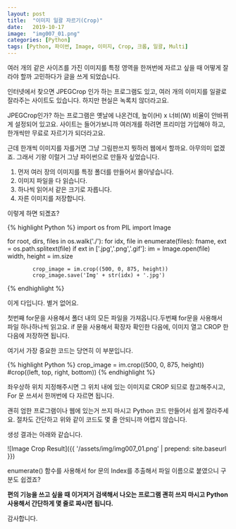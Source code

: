 ```yaml
---
layout: post
title:  "이미지 일괄 자르기(Crop)"
date:   2019-10-17
image:  "img007_01.png"
categories: [Python]
tags: [Python, 파이썬, Image, 이미지, Crop, 크롭, 일괄, Multi]
---
```


여러 개의 같은 사이즈를 가진 이미지를 특정 영역을 한꺼번에 자르고 싶을 때 어떻게 잘라야 할까 고민하다가 글을 쓰게 되었습니다.

 

인터넷에서 찾으면 JPEGCrop 인가 하는 프로그램도 있고, 여러 개의 이미지를 일괄로 잘라주는 사이트도 있습니다. 하지만 현실은 녹록치 않더라고요.

 

JPEGCrop인가? 하는 프로그램은 옛날에 나온건데, 높이(H) x 너비(W) 비율이 안바뀌게 설정되어 있고요. 사이트는 들어가보니까 여러개를 하려면 프리미엄 가입해야 하고, 한개씩만 무료로 자르기가 되더라고요.

 

근데 한개씩 이미지를 자를거면 그냥 그림판쓰지 뭣하러 웹에서 할까요. 아무의미 없겠죠. 그래서 기왕 이럴거 그냥 파이썬으로 만들자 싶었습니다.

 

1. 먼저 여러 장의 이미지를 특정 폴더를 만들어서 몰아넣습니다.
2. 이미지 파일을 다 읽습니다.
3. 하나씩 읽어서 같은 크기로 자릅니다.
4. 자른 이미지를 저장합니다.

 

이렇게 하면 되곘죠?

 
{% highlight Python %}
import os
from PIL import Image

for root, dirs, files in os.walk('./'):
    for idx, file in enumerate(files):
        fname, ext = os.path.splitext(file)
        if ext in ['.jpg','.png','.gif']:
            im = Image.open(file)
            width, height = im.size
            
            crop_image = im.crop((500, 0, 875, height))
            crop_image.save('Img' + str(idx) + '.jpg')            
{% endhighlight %}

이게 다입니다. 별거 없어요.

 

첫번째 for문을 사용해서 폴더 내의 모든 파일을 가져옵니다.두번째 for문을 사용해서 파일 하나하나씩 읽고요. if 문을 사용해서 확장자 확인한 다음에, 이미지 열고 CROP 한 다음에 저장하면 됩니다.

 

여기서 가장 중요한 코드는 당연히 이 부분입니다.

 
{% highlight Python %}
crop_image = im.crop((500, 0, 875, height))
#crop((left, top, right, bottom))
{% endhighlight %}

좌우상하 위치 지정해주시면 그 위치 내에 있는 이미지로 CROP 되므로 참고해주시고, For 문 쓰셔서 한꺼번에 다 자르면 됩니다.

 

괜히 엄한 프로그램이나 웹에 있는거 쓰지 마시고 Python 코드 만들어서 쉽게 잘라주세요. 절차도 간단하고 위와 같이 코드도 몇 줄 안되니까 어렵지 않습니다.

 

생성 결과는 아래와 같습니다.

 
![Image Crop Result]({{ '/assets/img/img007_01.png' | prepend: site.baseurl }})


enumerate() 함수를 사용해서 for 문의 Index를 추출해서 파일 이름으로 붙였으니 구분도 쉽겠죠?

 

**편의 기능을 쓰고 싶을 때 이거저거 검색해서 나오는 프로그램 괜히 쓰지 마시고 Python 사용해서 간단하게 몇 줄로 짜시면 됩니다.**

 

감사합니다.
